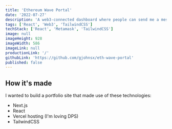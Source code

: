 ```yaml
---
title: 'Ethereum Wave Portal'
date: '2022-07-27'
description: 'A web3-connected dashboard where people can send me a message stored permanently on the ethereum blockchain. Web3 integration with Ethers.js and UI with TailwindUI'
tags: ['React', 'Web3', 'TailwindCSS']
techStack: ['React', 'Metamask', 'TailwindCSS']
image: null
imageHeight: 928
imageWidth: 586
imageLink: null
productionLink: '/'
githubLink: 'https://github.com/gjohnsx/eth-wave-portal'
published: false
---
```


## How it's made
I wanted to build a portfolio site that made use of these technologies:
- Next.js
- React
- Vercel hosting (I'm loving DPS)
- TailwindCSS